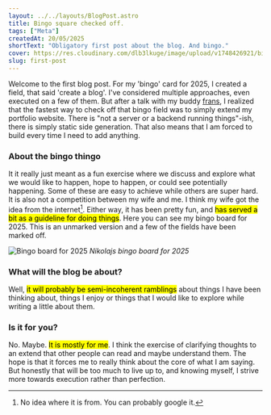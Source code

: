 ```yaml
---
layout: ../../layouts/BlogPost.astro
title: Bingo square checked off.
tags: ["Meta"]
createdAt: 20/05/2025
shortText: "Obligatory first post about the blog. And bingo."
cover: https://res.cloudinary.com/dlb3lkuge/image/upload/v1748426921/bingo_card_nvnlcx.jpg
slug: first-post
---
```


Welcome to the first blog post. For my 'bingo' card for 2025, I created a field, that said 'create a blog'. I've considered multiple approaches, even executed on a few of them. But after a talk with my buddy [frans](https://frans.today), I realized that the fastest way to check off that bingo field was to simply extend my portfolio website.
There is "not a server or a backend running things"-ish, there is simply static side generation. That also means that I am forced to build every time I need to add anything.

### About the bingo thingo
It it really just meant as a fun exercise where we discuss and explore what we would like to happen, hope to happen, or could see potentially happening. Some of these are easy to achieve while others are super hard. It is also not a competition between my wife and me. I think my wife got the idea from the internet[^1]. Either way, it has been pretty fun, and <mark>has served a bit as a guideline for doing things</mark>.
Here you can see my bingo board for 2025. This is an unmarked version and a few of the fields have been marked off.

![Bingo board for 2025](https://res.cloudinary.com/dlb3lkuge/image/upload/v1748426921/bingo_card_nvnlcx.jpg)
*Nikolajs bingo board for 2025*

### What will the blog be about?
Well, <mark>it will probably be semi-incoherent ramblings</mark> about things I have been thinking about, things I enjoy or things that I would like to explore while writing a little about them.

### Is it for you?
No. Maybe. <mark>It is mostly for me</mark>. I think the exercise of clarifying thoughts to an extend that other people can read and maybe understand them. The hope is that it forces me to really think about the core of what I am saying. But honestly that will be too much to live up to, and knowing myself, I strive more towards execution rather than perfection.


[^1]: No idea where it is from. You can probably google it.